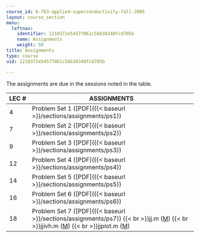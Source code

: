 ```yaml
---
course_id: 6-763-applied-superconductivity-fall-2005
layout: course_section
menu:
  leftnav:
    identifier: 1210372e54577061c56b38348fcd705b
    name: Assignments
    weight: 50
title: Assignments
type: course
uid: 1210372e54577061c56b38348fcd705b

---
```


The assignments are due in the sessions noted in the table.

| LEC # | ASSIGNMENTS |
| --- | --- |
| 4 | Problem Set 1 ([PDF]({{< baseurl >}}/sections/assignments/ps1)) |
| 7 | Problem Set 2 ([PDF]({{< baseurl >}}/sections/assignments/ps2)) |
| 9 | Problem Set 3 ([PDF]({{< baseurl >}}/sections/assignments/ps3)) |
| 12 | Problem Set 4 ([PDF]({{< baseurl >}}/sections/assignments/ps4)) |
| 14 | Problem Set 5 ([PDF]({{< baseurl >}}/sections/assignments/ps5)) |
| 16 | Problem Set 6 ([PDF]({{< baseurl >}}/sections/assignments/ps6)) |
| 18 | Problem Set 7 ([PDF]({{< baseurl >}}/sections/assignments/ps7))  {{< br >}}jj.m ([M](/courses/electrical-engineering-and-computer-science/6-763-applied-superconductivity-fall-2005/assignments/jj.m))  {{< br >}}jjivh.m ([M](/courses/electrical-engineering-and-computer-science/6-763-applied-superconductivity-fall-2005/assignments/jjivh.m))  {{< br >}}jjplot.m ([M](/courses/electrical-engineering-and-computer-science/6-763-applied-superconductivity-fall-2005/assignments/jjplot.m))